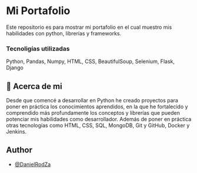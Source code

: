 
# Mi Portafolio

Este repositorio es para mostrar mi portafolio en el cual muestro mis habilidades con python, librerías y frameworks.

### Tecnoligías utilizadas
Python, Pandas, Numpy, HTML, CSS, BeautifulSoup, Selenium, Flask, Django


## 🚀 Acerca de mi
Desde que comencé a desarrollar en Python he creado proyectos para poner en práctica los conocimientos aprendidos, en la que he fortalecido y comprendido más profundamente los conceptos y librerías que pueden potenciar mis habilidades como desarrollador.
Además de poner en práctica otras tecnologías como HTML, CSS, SQL, MongoDB, Git y GitHub, Docker y Jenkins.



## Author

- [@DanielRodZa](https://github.com/DanielRodZa)

